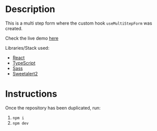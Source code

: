 # Description
This is a multi step form where the custom hook `useMultiStepForm` was created.

Check the live demo [here](https://multistepform.julianvidal-dev.com/)

Libraries/Stack used:
* [React](https://reactjs.org/)
* [TypeScript](https://www.typescriptlang.org/)
* [Sass](https://sass-lang.com/)
* [Sweetalert2](https://sweetalert2.github.io/)


# Instructions

Once the repository has been duplicated, run:
1. `npm i`
2. `npm dev`